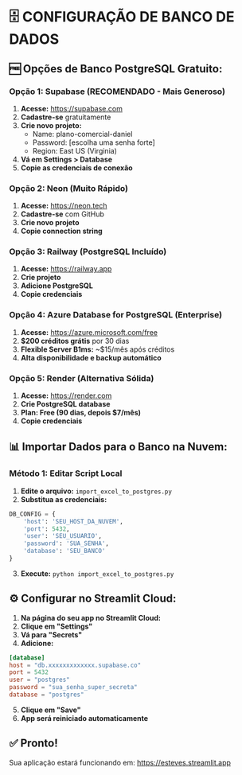 # 🗄️ CONFIGURAÇÃO DE BANCO DE DADOS

## 🆓 Opções de Banco PostgreSQL Gratuito:

### Opção 1: Supabase (RECOMENDADO - Mais Generoso)
1. **Acesse:** https://supabase.com
2. **Cadastre-se** gratuitamente
3. **Crie novo projeto:**
   - Name: plano-comercial-daniel
   - Password: [escolha uma senha forte]
   - Region: East US (Virginia)
4. **Vá em Settings > Database**
5. **Copie as credenciais de conexão**

### Opção 2: Neon (Muito Rápido)
1. **Acesse:** https://neon.tech
2. **Cadastre-se** com GitHub
3. **Crie novo projeto**
4. **Copie connection string**

### Opção 3: Railway (PostgreSQL Incluído)
1. **Acesse:** https://railway.app
2. **Crie projeto**
3. **Adicione PostgreSQL**
4. **Copie credenciais**

### Opção 4: Azure Database for PostgreSQL (Enterprise)
1. **Acesse:** https://azure.microsoft.com/free
2. **$200 créditos grátis** por 30 dias
3. **Flexible Server B1ms:** ~$15/mês após créditos
4. **Alta disponibilidade e backup automático**

### Opção 5: Render (Alternativa Sólida)
1. **Acesse:** https://render.com
2. **Crie PostgreSQL database**
3. **Plan: Free (90 dias, depois $7/mês)**
4. **Copie credenciais**

## 📊 Importar Dados para o Banco na Nuvem:

### Método 1: Editar Script Local
1. **Edite o arquivo:** `import_excel_to_postgres.py`
2. **Substitua as credenciais:**

```python
DB_CONFIG = {
    'host': 'SEU_HOST_DA_NUVEM',
    'port': 5432,
    'user': 'SEU_USUARIO',
    'password': 'SUA_SENHA',
    'database': 'SEU_BANCO'
}
```

3. **Execute:** `python import_excel_to_postgres.py`

## ⚙️ Configurar no Streamlit Cloud:

1. **Na página do seu app no Streamlit Cloud:**
2. **Clique em "Settings"**
3. **Vá para "Secrets"**
4. **Adicione:**

```toml
[database]
host = "db.xxxxxxxxxxxxx.supabase.co"
port = 5432
user = "postgres"
password = "sua_senha_super_secreta"
database = "postgres"
```

5. **Clique em "Save"**
6. **App será reiniciado automaticamente**

## ✅ Pronto!
Sua aplicação estará funcionando em: https://esteves.streamlit.app